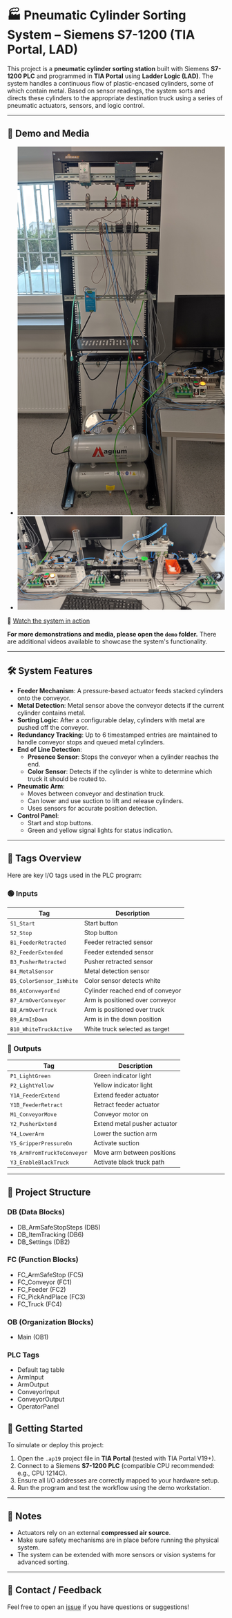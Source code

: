 # 🏭 Pneumatic Cylinder Sorting System – Siemens S7-1200 (TIA Portal, LAD)

This project is a **pneumatic cylinder sorting station** built with Siemens **S7-1200 PLC** and programmed in **TIA Portal** using **Ladder Logic (LAD)**. The system handles a continuous flow of plastic-encased cylinders, some of which contain metal. Based on sensor readings, the system sorts and directs these cylinders to the appropriate destination truck using a series of pneumatic actuators, sensors, and logic control.

---

## 📸 Demo and Media

- ![PLC Cabinet](demo/plc.jpg)
- ![Workstation](demo/workstation.jpg)

🎥 [Watch the system in action](demo/demonstation.mp4)

**For more demonstrations and media, please open the `demo` folder.** There are additional videos available to showcase the system's functionality.

---

## 🛠️ System Features

- **Feeder Mechanism**: A pressure-based actuator feeds stacked cylinders onto the conveyor.
- **Metal Detection**: Metal sensor above the conveyor detects if the current cylinder contains metal.
- **Sorting Logic**: After a configurable delay, cylinders with metal are pushed off the conveyor.
- **Redundancy Tracking**: Up to 6 timestamped entries are maintained to handle conveyor stops and queued metal cylinders.
- **End of Line Detection**:
  - **Presence Sensor**: Stops the conveyor when a cylinder reaches the end.
  - **Color Sensor**: Detects if the cylinder is white to determine which truck it should be routed to.
- **Pneumatic Arm**: 
  - Moves between conveyor and destination truck.
  - Can lower and use suction to lift and release cylinders.
  - Uses sensors for accurate position detection.
- **Control Panel**:
  - Start and stop buttons.
  - Green and yellow signal lights for status indication.

---

## 🔧 Tags Overview

Here are key I/O tags used in the PLC program:

### 🟢 Inputs

| Tag | Description |
|-----|-------------|
| `S1_Start` | Start button |
| `S2_Stop` | Stop button |
| `B1_FeederRetracted` | Feeder retracted sensor |
| `B2_FeederExtended` | Feeder extended sensor |
| `B3_PusherRetracted` | Pusher retracted sensor |
| `B4_MetalSensor` | Metal detection sensor |
| `B5_ColorSensor_IsWhite` | Color sensor detects white |
| `B6_AtConveyorEnd` | Cylinder reached end of conveyor |
| `B7_ArmOverConveyor` | Arm is positioned over conveyor |
| `B8_ArmOverTruck` | Arm is positioned over truck |
| `B9_ArmIsDown` | Arm is in the down position |
| `B10_WhiteTruckActive` | White truck selected as target |

### 🔴 Outputs

| Tag | Description |
|-----|-------------|
| `P1_LightGreen` | Green indicator light |
| `P2_LightYellow` | Yellow indicator light |
| `Y1A_FeederExtend` | Extend feeder actuator |
| `Y1B_FeederRetract` | Retract feeder actuator |
| `M1_ConveyorMove` | Conveyor motor on |
| `Y2_PusherExtend` | Extend metal pusher actuator |
| `Y4_LowerArm` | Lower the suction arm |
| `Y5_GripperPressureOn` | Activate suction |
| `Y6_ArmFromTruckToConveyor` | Move arm between positions |
| `Y3_EnableBlackTruck` | Activate black truck path |

---

## 📂 Project Structure

### DB (Data Blocks)
- DB_ArmSafeStopSteps (DB5)
- DB_ItemTracking (DB6)
- DB_Settings (DB2)

### FC (Function Blocks)
- FC_ArmSafeStop (FC5)
- FC_Conveyor (FC1)
- FC_Feeder (FC2)
- FC_PickAndPlace (FC3)
- FC_Truck (FC4)

### OB (Organization Blocks)
- Main (OB1)

### PLC Tags
- Default tag table
- ArmInput
- ArmOutput
- ConveyorInput
- ConveyorOutput
- OperatorPanel


## 🚀 Getting Started

To simulate or deploy this project:

1. Open the `.ap19` project file in **TIA Portal** (tested with TIA Portal V19+).
2. Connect to a Siemens **S7-1200 PLC** (compatible CPU recommended: e.g., CPU 1214C).
3. Ensure all I/O addresses are correctly mapped to your hardware setup.
4. Run the program and test the workflow using the demo workstation.

---

## 📌 Notes

- Actuators rely on an external **compressed air source**.
- Make sure safety mechanisms are in place before running the physical system.
- The system can be extended with more sensors or vision systems for advanced sorting.

---

## 📧 Contact / Feedback

Feel free to open an [issue](https://github.com/Wisoxx/conveyor-push-pull-sort/issues) if you have questions or suggestions!